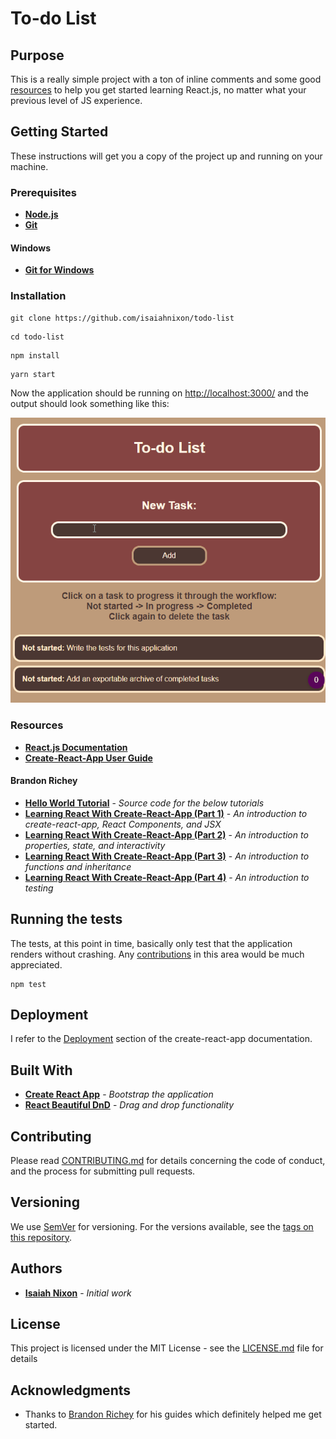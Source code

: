 # To-do List

## Purpose

This is a really simple project with a ton of inline comments and some good [resources](#resources) to help you get started learning React.js, no matter what your previous level of JS experience.

## Getting Started

These instructions will get you a copy of the project up and running on your machine.

### Prerequisites

* **[Node.js](https://nodejs.org/en/)**
* **[Git](https://git-scm.com/)**

#### Windows

* **[Git for Windows](https://git-for-windows.github.io/)**

### Installation

```
git clone https://github.com/isaiahnixon/todo-list
```

```
cd todo-list
```

```
npm install
```

```
yarn start
```

Now the application should be running on [http://localhost:3000/](http://localhost:3000/) and the output should look something like this:

![Todo List Output](https://raw.githubusercontent.com/isaiahnixon/todo-list/master/public/todo-list-output.gif)


### Resources

* **[React.js Documentation](https://reactjs.org/docs/hello-world.html)**
* **[Create-React-App User Guide](https://github.com/facebookincubator/create-react-app/blob/master/packages/react-scripts/template/README.md)**

#### Brandon Richey

* **[Hello World Tutorial](https://github.com/richeyb/hello-world-tutorial-example)** - *Source code for the below tutorials*
* **[Learning React With Create-React-App (Part 1)](https://medium.com/in-the-weeds/learning-react-with-create-react-app-part-1-a12e1833fdc)** - *An introduction to create-react-app, React Components, and JSX*
* **[Learning React With Create-React-App (Part 2)](https://medium.com/in-the-weeds/learning-react-with-create-react-app-part-2-3ad99f38b48d)** - *An introduction to properties, state, and interactivity*
* **[Learning React With Create-React-App (Part 3)](https://medium.com/in-the-weeds/learning-react-with-create-react-app-part-3-322447d14192)** - *An introduction to functions and inheritance*
* **[Learning React With Create-React-App (Part 4)](https://medium.com/in-the-weeds/learning-react-with-create-react-app-part-4-9f843c8c1ccc)** - *An introduction to testing*

## Running the tests

The tests, at this point in time, basically only test that the application renders without crashing. Any [contributions](#contributing) in this area would be much appreciated.

```
npm test
```

## Deployment

I refer to the [Deployment](https://github.com/facebookincubator/create-react-app/blob/master/packages/react-scripts/template/README.md#deployment) section of the create-react-app documentation.


## Built With

* **[Create React App](https://github.com/facebookincubator/create-react-app)** - *Bootstrap the application*
* **[React Beautiful DnD](https://github.com/atlassian/react-beautiful-dnd)** - *Drag and drop functionality*

## Contributing

Please read [CONTRIBUTING.md](CONTRIBUTING.md) for details concerning the code of conduct, and the process for submitting pull requests.

## Versioning

We use [SemVer](http://semver.org/) for versioning. For the versions available, see the [tags on this repository](https://github.com/isaiahnixon/todo-list/tags).

## Authors

* **[Isaiah Nixon](https://github.com/isaiahnixon)** - *Initial work*

## License

This project is licensed under the MIT License - see the [LICENSE.md](LICENSE.md) file for details

## Acknowledgments

* Thanks to [Brandon Richey](https://github.com/richeyb) for his guides which definitely helped me get started.
